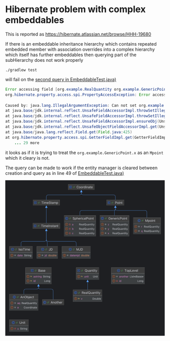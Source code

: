 Hibernate problem with complex embeddables
============================================

This is reported as https://hibernate.atlassian.net/browse/HHH-19680

If there is an embeddable inheritance hierarchy which contains repeated embedded member with association overrides into a complex hierarchy which itself has further embeddables then querying part of the subHierarchy does not work properly

```
./gradlew test
```

will fail on the [second query in EmbeddableTest.java)](./src/test/java/org/example/EmbeddableTest.java)

```java
Error accessing field [org.example.RealQuantity org.example.GenericPoint.x] by reflection for persistent property [org.example.GenericPoint#x] : org.example.Mpoint@1fb00a6d
org.hibernate.property.access.spi.PropertyAccessException: Error accessing field [org.example.RealQuantity org.example.GenericPoint.x] by reflection for persistent property [org.example.GenericPoint#x] : org.example.Mpoint@1fb00a6d

Caused by: java.lang.IllegalArgumentException: Can not set org.example.RealQuantity field org.example.GenericPoint.x to org.example.Mpoint
at java.base/jdk.internal.reflect.UnsafeFieldAccessorImpl.throwSetIllegalArgumentException(UnsafeFieldAccessorImpl.java:167)
at java.base/jdk.internal.reflect.UnsafeFieldAccessorImpl.throwSetIllegalArgumentException(UnsafeFieldAccessorImpl.java:171)
at java.base/jdk.internal.reflect.UnsafeFieldAccessorImpl.ensureObj(UnsafeFieldAccessorImpl.java:58)
at java.base/jdk.internal.reflect.UnsafeObjectFieldAccessorImpl.get(UnsafeObjectFieldAccessorImpl.java:36)
at java.base/java.lang.reflect.Field.get(Field.java:425)
at org.hibernate.property.access.spi.GetterFieldImpl.get(GetterFieldImpl.java:49)
	... 29 more

```

it looks as if it is trying to treat the `org.example.GenericPoint.x` as an `Mpoint` which it cleary is not.

The query can be made to work if the entity manager is cleared between creation and query as in line 49 of  [EmbeddableTest.java)](./src/test/java/org/example/EmbeddableTest.java)


![example.png](example.png)

